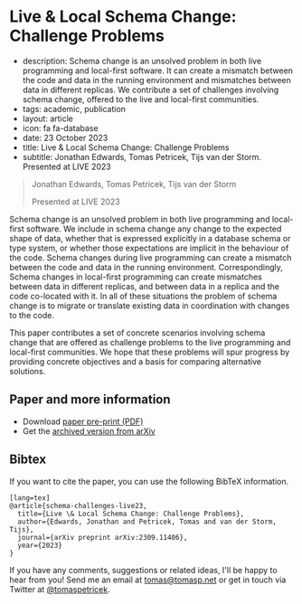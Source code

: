 # Live & Local Schema Change: Challenge Problems

 - description: Schema change is an unsolved problem in both live programming and local-first
      software. It can create a mismatch between the code and data in the running environment and
      mismatches between data in different replicas. We contribute a set of challenges involving
      schema change, offered to the live and local-first communities.
 - tags: academic, publication
 - layout: article
 - icon: fa fa-database
 - date: 23 October 2023
 - title: Live & Local Schema Change: Challenge Problems
 - subtitle: Jonathan Edwards, Tomas Petricek, Tijs van der Storm. Presented at LIVE 2023

> Jonathan Edwards, Tomas Petricek, Tijs van der Storm
>
> Presented at LIVE 2023

Schema change is an unsolved problem in both live programming and local-first software. We include in schema change any change to the expected shape of data, whether that is expressed explicitly in a database schema or type system, or whether those expectations are implicit in the behaviour of the code. Schema changes during live programming can create a mismatch between the code and data in the running environment. Correspondingly, Schema changes in local-first programming can create mismatches between data in different replicas, and between data in a replica and the code co-located with it. In all of these situations the problem of schema change is to migrate or translate existing data in coordination with changes to the code.

This paper contributes a set of concrete scenarios involving schema change that are offered as challenge problems to the live programming and local-first communities. We hope that these problems will spur progress by providing concrete objectives and a basis for comparing alternative solutions.

## Paper and more information

 - Download [paper pre-print (PDF)](live-2023.pdf)
 - Get the [archived version from arXiv](https://arxiv.org/abs/2309.11406)

## <a id="cite">Bibtex</a>
If you want to cite the paper, you can use the following BibTeX information.

    [lang=tex]
    @article{schema-challenges-live23,
      title={Live \& Local Schema Change: Challenge Problems},
      author={Edwards, Jonathan and Petricek, Tomas and van der Storm, Tijs},
      journal={arXiv preprint arXiv:2309.11406},
      year={2023}
    }

If you have any comments, suggestions or related ideas, I'll be happy to
hear from you! Send me an email at [tomas@tomasp.net](mailto:tomas@tomasp.net)
or get in touch via Twitter at [@tomaspetricek](http://twitter.com/tomaspetricek).
